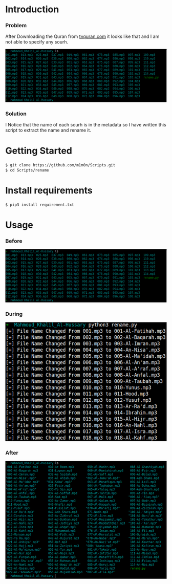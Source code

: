 # Introduction

### Problem
After Downloading the Quran from [tvquran.com](https://tvquran.com/) it looks like that and I am not able to specify any sourh.

![Before](./images/before.png)


### Solution
I Notice that the name of each sourh is in the metadata so I have written this script to extract the name and rename it. 

# Getting Started
```
$ git clone https://github.com/m1m0n/Scripts.git
$ cd Scripts/rename
```

# Install requirements
```
$ pip3 install requirement.txt
```

# Usage
### Before 

![Before](./images/before.png)

### During

![During](./images/during.png)

### After

![After](./images/after.png)
